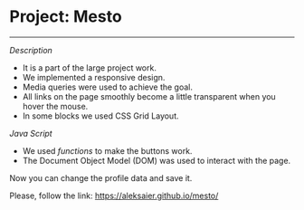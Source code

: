 # Project: Mesto

---

_Description_

- It is a part of the large project work.
- We implemented a responsive design.
- Media queries were used to achieve the goal.
- All links on the page smoothly become a little transparent when you hover the mouse.
- In some blocks we used CSS Grid Layout.

_Java Script_

- We used _functions_ to make the buttons work.
- The Document Object Model (DOM) was used to interact with the page.

Now you can change the profile data and save it.

Please, follow the link: https://aleksaier.github.io/mesto/
